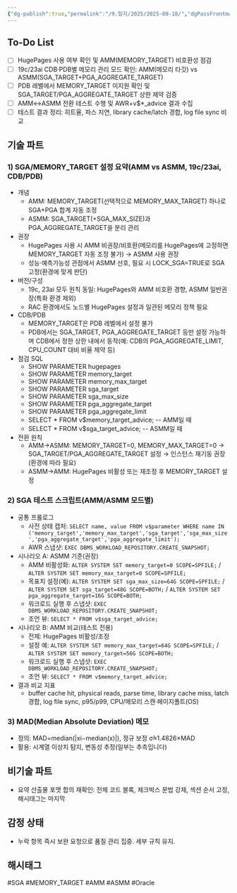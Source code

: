 ```yaml
---
{"dg-publish":true,"permalink":"/9.일지/2025/2025-08-18/","dgPassFrontmatter":true,"noteIcon":""}
---
```


## To-Do List
- [ ] HugePages 사용 여부 확인 및 AMM(MEMORY_TARGET) 비호환성 점검
- [ ] 19c/23ai CDB·PDB별 메모리 관리 모드 확인: AMM(메모리 타깃) vs ASMM(SGA_TARGET+PGA_AGGREGATE_TARGET)
- [ ] PDB 레벨에서 MEMORY_TARGET 미지원 확인 및 SGA_TARGET/PGA_AGGREGATE_TARGET 상한 제약 검증
- [ ] AMM↔ASMM 전환 테스트 수행 및 AWR+v$*_advice 결과 수집
- [ ] 테스트 결과 정리: 히트율, 파스 지연, library cache/latch 경합, log file sync 비교

## 기술 파트
### 1) SGA/MEMORY_TARGET 설정 요약(AMM vs ASMM, 19c/23ai, CDB/PDB)
- 개념
  - AMM: MEMORY_TARGET(선택적으로 MEMORY_MAX_TARGET) 하나로 SGA+PGA 합계 자동 조정
  - ASMM: SGA_TARGET(+SGA_MAX_SIZE)과 PGA_AGGREGATE_TARGET을 분리 관리
- 권장
  - HugePages 사용 시 AMM 비권장/비호환(메모리를 HugePages에 고정하면 MEMORY_TARGET 자동 조정 불가) → ASMM 사용 권장
  - 성능·예측가능성 관점에서 ASMM 선호, 필요 시 LOCK_SGA=TRUE로 SGA 고정(환경에 맞게 판단)
- 버전/구성
  - 19c, 23ai 모두 원칙 동일: HugePages와 AMM 비호환 경향, ASMM 일반권장(특화 환경 제외)
  - RAC 환경에서도 노드별 HugePages 설정과 일관된 메모리 정책 필요
- CDB/PDB
  - MEMORY_TARGET은 PDB 레벨에서 설정 불가
  - PDB에서는 SGA_TARGET, PGA_AGGREGATE_TARGET 등만 설정 가능하며 CDB에서 정한 상한 내에서 동작(예: CDB의 PGA_AGGREGATE_LIMIT, CPU_COUNT 대비 비율 제약 등)
- 점검 SQL
  - SHOW PARAMETER hugepages
  - SHOW PARAMETER memory_target
  - SHOW PARAMETER memory_max_target
  - SHOW PARAMETER sga_target
  - SHOW PARAMETER sga_max_size
  - SHOW PARAMETER pga_aggregate_target
  - SHOW PARAMETER pga_aggregate_limit
  - SELECT * FROM v$memory_target_advice;    -- AMM일 때
  - SELECT * FROM v$sga_target_advice;       -- ASMM일 때
- 전환 원칙
  - AMM→ASMM: MEMORY_TARGET=0, MEMORY_MAX_TARGET=0 → SGA_TARGET/PGA_AGGREGATE_TARGET 설정 → 인스턴스 재기동 권장(환경에 따라 필요)
  - ASMM→AMM: HugePages 비활성 또는 재조정 후 MEMORY_TARGET 설정

### 2) SGA 테스트 스크립트(AMM/ASMM 모드별)
- 공통 프롤로그
  - 사전 상태 캡처: `SELECT name, value FROM v$parameter WHERE name IN ('memory_target','memory_max_target','sga_target','sga_max_size','pga_aggregate_target','pga_aggregate_limit');`
  - AWR 스냅샷: `EXEC DBMS_WORKLOAD_REPOSITORY.CREATE_SNAPSHOT;`
- 시나리오 A: ASMM 기준(권장)
  - AMM 비활성화: `ALTER SYSTEM SET memory_target=0 SCOPE=SPFILE;` / `ALTER SYSTEM SET memory_max_target=0 SCOPE=SPFILE;`
  - 목표치 설정(예): `ALTER SYSTEM SET sga_max_size=64G SCOPE=SPFILE;` / `ALTER SYSTEM SET sga_target=48G SCOPE=BOTH;` / `ALTER SYSTEM SET pga_aggregate_target=16G SCOPE=BOTH;`
  - 워크로드 실행 후 스냅샷: `EXEC DBMS_WORKLOAD_REPOSITORY.CREATE_SNAPSHOT;`
  - 조언 뷰: `SELECT * FROM v$sga_target_advice;`
- 시나리오 B: AMM 비교(테스트 전용)
  - 전제: HugePages 비활성/조정
  - 설정 예: `ALTER SYSTEM SET memory_max_target=64G SCOPE=SPFILE;` / `ALTER SYSTEM SET memory_target=56G SCOPE=BOTH;`
  - 워크로드 실행 후 스냅샷: `EXEC DBMS_WORKLOAD_REPOSITORY.CREATE_SNAPSHOT;`
  - 조언 뷰: `SELECT * FROM v$memory_target_advice;`
- 결과 비교 지표
  - buffer cache hit, physical reads, parse time, library cache miss, latch 경합, log file sync, p95/p99, CPU/메모리 스캔·페이지폴트(OS)

### 3) MAD(Median Absolute Deviation) 메모
- 정의: MAD=median(|xi−median(x)|), 정규 보정 σ̂≈1.4826×MAD
- 활용: 시계열 이상치 탐지, 변동성 추정(일부는 추측입니다)

## 비기술 파트
- 요약 산출물 포맷 합의 재확인: 전체 코드 블록, 체크박스 문법 강제, 섹션 순서 고정, 해시태그는 마지막

## 감정 상태
- 누락 항목 즉시 보완 요청으로 품질 관리 집중. 세부 규칙 유지.

## 해시태그
#SGA #MEMORY_TARGET #AMM #ASMM #Oracle